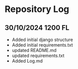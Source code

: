 # Repository Log

## 30/10/2024 1200 FL

- Added initial django structure
- Added initial requirements.txt
- updated README.md
- updated requirements.txt
- Added Log.md